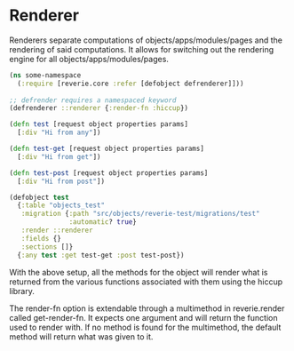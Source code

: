 # Renderer

Renderers separate computations of objects/apps/modules/pages and the rendering of said computations. It allows for switching out the rendering engine for all objects/apps/modules/pages.



```clojure
(ns some-namespace
  (:require [reverie.core :refer [defobject defrenderer]]))
  
;; defrender requires a namespaced keyword
(defrenderer ::renderer {:render-fn :hiccup})

(defn test [request object properties params]
  [:div "Hi from any"])

(defn test-get [request object properties params]
  [:div "Hi from get"])

(defn test-post [request object properties params]
  [:div "Hi from post"])

(defobject test
  {:table "objects_test"
   :migration {:path "src/objects/reverie-test/migrations/test"
               :automatic? true}
   :render ::renderer
   :fields {}
   :sections []}
  {:any test :get test-get :post test-post})
```

With the above setup, all the methods for the object will render what is returned from the various functions associated with them using the hiccup library.

The render-fn option is extendable through a multimethod in reverie.render called get-render-fn. It expects one argument and will return the function used to render with. If no method is found for the multimethod, the default method will return what was given to it.
